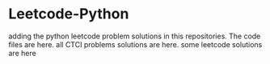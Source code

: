 # Leetcode-Python
adding the python leetcode problem solutions in this repositories. 
The code files are here.
all CTCI problems solutions are here.
some leetcode solutions are here
































































































































































































































































































































































































































































































































































































































































































































































































































































































